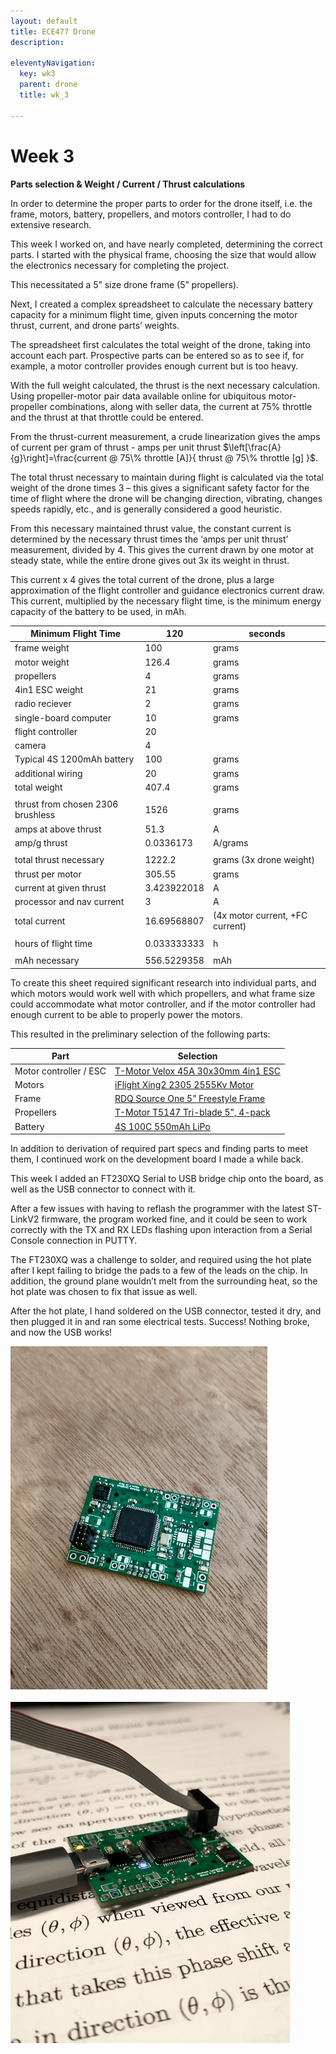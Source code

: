```yaml
---
layout: default
title: ECE477 Drone
description:

eleventyNavigation:
  key: wk3
  parent: drone
  title: wk_3

---
```


# Week 3

**Parts selection & Weight / Current / Thrust calculations**

In order to determine the proper parts to order for the drone itself, i.e. the frame, motors, battery, propellers, and motors controller, I had to do extensive research.

This week I worked on, and have nearly completed, determining the correct parts. I started with the physical frame, choosing the size that would allow the electronics necessary for completing the project.

This necessitated a 5” size drone frame (5” propellers). 

Next, I created a complex spreadsheet to calculate the necessary battery capacity for a minimum flight time, given inputs concerning the motor thrust, current, and drone parts’ weights.

The spreadsheet first calculates the total weight of the drone, taking into account each part. Prospective parts can be entered so as to see if, for example, a motor controller provides enough current but is too heavy.

With the full weight calculated, the thrust is the next necessary calculation. Using propeller-motor pair data available online for ubiquitous motor-propeller combinations, along with seller data, the current at 75% throttle and the thrust at that throttle could be entered.

From the thrust-current measurement, a crude linearization gives the amps of current per gram of thrust - amps per unit thrust 
$\left[\frac{A}{g}\right]=\frac{current @ 75\% throttle [A]}{ thrust @ 75\% throttle [g] }$.

The total thrust necessary to maintain during flight is calculated via the total weight of the drone times 3 – this gives  a significant safety factor for the time of flight where the drone will be changing direction, vibrating, changes speeds rapidly, etc., and is generally considered a good heuristic.

From this necessary maintained thrust value, the constant current is determined by the necessary thrust times the ‘amps per unit thrust’ measurement, divided by 4. This gives the current drawn by one motor at steady state, while the entire drone gives out 3x its weight in thrust.

This current x 4 gives the total current of the drone, plus a large approximation of the flight controller and guidance electronics current draw. This current, multiplied by the necessary flight time, is the minimum energy capacity of the battery to be used, in mAh.

<div class="d-flex justify-content-center">


|Minimum Flight Time|	120|	seconds|
|-|-|-|
|frame weight|	100|	grams|
|motor weight|	126.4|	grams|
|propellers|	4|	grams|
|4in1 ESC weight|	21|	grams|
|radio reciever|	2|	grams|
|single-board computer|	10|	grams|
|flight controller|	20|	 |
|camera|	4|	 |
|Typical 4S 1200mAh battery|	100|	grams|
|additional wiring|	20|	grams|
|total weight|	407.4|	grams|
| |	 |	 |
|thrust from chosen 2306 brushless|	1526|	grams|
|amps at above thrust|	51.3|	A|
|amp/g thrust|	0.0336173|	A/grams|
| |	 |	 |
|total thrust necessary|	1222.2|	grams (3x drone weight)|
|thrust per motor|	305.55|	grams|
|current at given thrust|	3.423922018|	A|
|processor and nav current|	3|	A|
|total current|	16.69568807|	(4x motor current, +FC current)|
| |	 |	 |
|hours of flight time|	0.033333333|	h|
| |	 |	 |
|mAh necessary|	556.5229358|	mAh|

</div>

To create this sheet required significant research into individual parts, and which motors would work well with which propellers, and what frame size could accommodate what motor controller, and if the motor controller had enough current to be able to properly power the motors.

This resulted in the preliminary selection of the following parts:

<div class="d-flex justify-content-center">

|Part|Selection|
|-|-|
|Motor controller / ESC|	 [T-Motor Velox 45A 30x30mm 4in1 ESC](https://www.racedayquads.com/products/t-motor-velox-45a-32bit-3-6s-30x30-4in1-esc-1?variant=32293091115121)|
|Motors	| [iFlight Xing2 2305 2555Kv Motor](https://www.racedayquads.com/products/iflight-xing2-2306-2555kv-motor?variant=32320681279601)|
|Frame	| [RDQ Source One 5” Freestyle Frame](https://www.racedayquads.com/products/rdq-source-one-v3-5-freestyle-frame?variant=29592522293361)|
|Propellers	| [T-Motor T5147 Tri-blade 5”, 4-pack](https://www.racedayquads.com/products/t-motor-t5147-popo-compatible-tri-blade-5-prop-4-pack-choose-your-color?variant=31263896502385)|
|Battery	| [4S 100C 550mAh LiPo](https://www.racedayquads.com/products/rdq-series-15-2v-4s-550mah-100c-lihv-battery-xt30)|

</div>

In addition to derivation of required part specs and finding parts to meet them, I continued work on the development board I made a while back.

This week I added an FT230XQ Serial to USB bridge chip onto the board, as well as the USB connector to connect with it.

After a few issues with having to reflash the programmer with the latest ST-LinkV2 firmware, the program worked fine, and it could be seen to work correctly with the TX and RX LEDs flashing upon interaction from a Serial Console connection in PUTTY.

The FT230XQ was a challenge to solder, and required using the hot plate after I kept failing to bridge the pads to a few of the leads on the chip. In addition, the ground plane wouldn’t melt from the surrounding heat, so the hot plate was chosen to fix that issue as well.

After the hot plate, I hand soldered on the USB connector, tested it dry, and then plugged it in and ran some electrical tests. Success! Nothing broke, and now the USB works!

![Alt text](image.png "Before")

![Alt text](image-1.png "After")